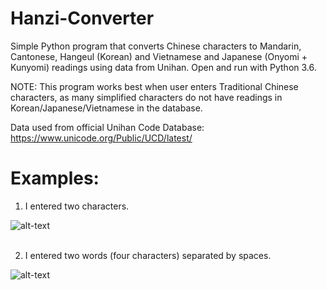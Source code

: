 # Hanzi-Converter
Simple Python program that converts Chinese characters to Mandarin, Cantonese, Hangeul (Korean) and Vietnamese and Japanese (Onyomi + Kunyomi) readings using data from Unihan. Open and run with Python 3.6.

NOTE: This program works best when user enters Traditional Chinese characters, as many simplified characters do not have readings in Korean/Japanese/Vietnamese in the database.

Data used from official Unihan Code Database: https://www.unicode.org/Public/UCD/latest/

# Examples:
1. I entered two characters.

![alt-text](https://github.com/kevinwleung/Hanzi-Converter/blob/master/Images/hanzi.gif)
<br/>
<br/>

2. I entered two words (four characters) separated by spaces.

![alt-text](https://github.com/kevinwleung/Hanzi-Converter/blob/master/Images/hanzi2.png)

